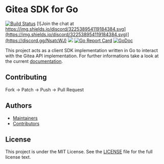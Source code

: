 # Gitea SDK for Go

[![Build Status](https://drone.gitea.com/api/badges/gitea/go-sdk/status.svg)](https://drone.gitea.com/gitea/go-sdk)
[![Join the chat at https://img.shields.io/discord/322538954119184384.svg](https://img.shields.io/discord/322538954119184384.svg)](https://discord.gg/NsatcWJ)
[![](https://images.microbadger.com/badges/image/gitea/gitea.svg)](http://microbadger.com/images/gitea/gitea "Get your own image badge on microbadger.com")
[![Go Report Card](https://goreportcard.com/badge/code.gitea.io/sdk)](https://goreportcard.com/report/code.gitea.io/sdk)
[![GoDoc](https://godoc.org/code.gitea.io/sdk/gitea?status.svg)](https://godoc.org/code.gitea.io/sdk/gitea)

This project acts as a client SDK implementation written in Go to interact with
the Gitea API implementation. For further informations take a look at the
current [documentation](https://godoc.org/code.gitea.io/sdk/gitea).

## Contributing

Fork -> Patch -> Push -> Pull Request

## Authors

* [Maintainers](https://gitea.com/org/gitea/members)
* [Contributors](https://github.com/go-gitea/go-sdk/graphs/contributors)

## License

This project is under the MIT License. See the [LICENSE](LICENSE) file for the
full license text.
